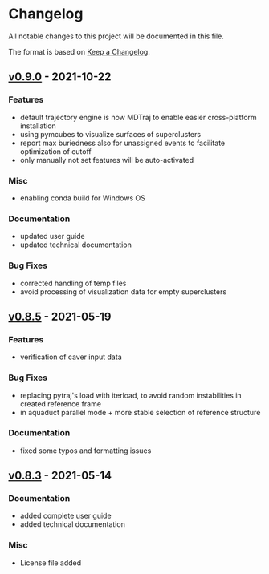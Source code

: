 # Changelog
All notable changes to this project will be documented in this file.

The format is based on [Keep a Changelog](http://keepachangelog.com/en/1.0.0/).

## [v0.9.0](https://github.com/labbit-eu/transport_tools/releases/tag/v0.8.5) - 2021-10-22
### Features
- default trajectory engine is now MDTraj to enable easier cross-platform installation
- using pymcubes to visualize surfaces of superclusters
- report max buriedness also for unassigned events to facilitate optimization of cutoff
- only manually not set features will be auto-activated

### Misc
- enabling conda build for Windows OS

### Documentation
- updated user guide 
- updated technical documentation 

### Bug Fixes
- corrected handling of temp files
- avoid processing of visualization data for empty superclusters


## [v0.8.5](https://github.com/labbit-eu/transport_tools/releases/tag/v0.8.5) - 2021-05-19
### Features
- verification of caver input data

### Bug Fixes
- replacing pytraj's load with iterload, to avoid random instabilities in created reference frame
- in aquaduct parallel mode + more stable selection of reference structure 

### Documentation
- fixed some typos and formatting issues 



## [v0.8.3](https://github.com/labbit-eu/transport_tools/releases/tag/v0.8.3) - 2021-05-14
### Documentation
- added complete user guide 
- added technical documentation 

### Misc
- License file added
